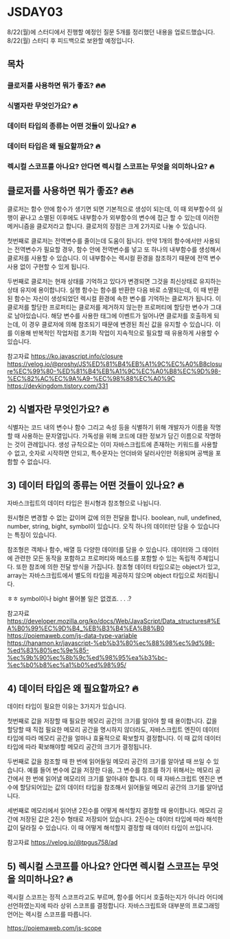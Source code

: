 # JSDAY03

8/22(월)에 스터디에서 진행할 예정인 질문 5개를 정리했던 내용을 업로드했습니다.
8/22(월) 스터디 후 피드백으로 보완할 예정입니다.

## 목차

### 클로저를 사용하면 뭐가 좋죠? 🔥🔥

### 식별자란 무엇인가요? 🔥

### 데이터 타입의 종류는 어떤 것들이 있나요? 🔥

### 데이터 타입은 왜 필요할까요? 🔥

### 렉시컬 스코프를 아나요? 안다면 렉시컬 스코프는 무엇을 의미하나요? 🔥

## 클로저를 사용하면 뭐가 좋죠? 🔥🔥

클로저는 함수 안에 함수가 생기면 되면 기본적으로 생성이 되는데, 이 때 외부함수의 실행이 끝나고 소멸된 이후에도 내부함수가 외부함수의 변수에 접근 할 수 있는데 이러한 메커니즘을 클로저라고 합니다. 클로저의 장점은 크게 2가지로 나눌 수 있습니다.

첫번째로 클로저는 전역변수를 줄이는데 도움이 됩니다. 만약 1개의 함수에서만 사용되는 전역변수가 필요할 경우, 함수 안에 전역변수를 넣고 또 하나의 내부함수를 생성해서 클로저를 사용할 수 있습니다. 이 내부함수는 렉시컬 환경을 참조하기 때문에 전역 변수 사용 없이 구현할 수 있게 됩니다.

두번째로 클로저는 현재 상태를 기억하고 있다가 변경되면 그것을 최신상태로 유지하는 상태 유지에 용이합니다.
실행 함수는 함수를 반환한 다음 바로 소멸되는데, 이 때 반환된 함수는 자신이 생성되었던 렉시컬 환경에 속한 변수를 기억하는 클로저가 됩니다. 이 클로저를 할당한 프로퍼티는 클로저를 제거하지 않는한 프로퍼티에 할당한 변수가 그대로 남아있습니다. 해당 변수를 사용한 태그에 이벤트가 일어나면 클로저를 호출하게 되는데, 이 경우 클로저에 의해 참조되기 때문에 변경된 최신 값을 유지할 수 있습니다. 이를 이용해 반복적인 작업처럼 초기화 작업이 지속적으로 필요할 때 유용하게 사용할 수 있습니다.

참고자료
https://ko.javascript.info/closure
https://velog.io/@proshy/JS%ED%81%B4%EB%A1%9C%EC%A0%B8closure%EC%99%80-%ED%81%B4%EB%A1%9C%EC%A0%B8%EC%9D%98-%EC%82%AC%EC%9A%A9-%EC%98%88%EC%A0%9C
https://devkingdom.tistory.com/331

## 2) 식별자란 무엇인가요? 🔥

식별자는 코드 내의 변수나 함수 그리고 속성 등을 식별하기 위해 개발자가 이름을 작명할 때 사용하는 문자열입니다. 가독성을 위해 코드에 대한 정보가 담긴 이름으로 작명하는 것이 관례입니다.
생성 규칙으로는 이미 자바스크립트에 존재하는 키워드를 사용할 수 없고, 숫자로 시작하면 안되고, 특수문자는 언더바와 달러사인만 허용되며 공백을 포함할 수 없습니다.

## 3) 데이터 타입의 종류는 어떤 것들이 있나요? 🔥

자바스크립트의 데이터 타입은 원시형과 참조형으로 나뉩니다.

원시형은 변경할 수 없는 값이며 값에 의한 전달을 합니다. boolean, null, undefined, number, string, bight, symbol이 있습니다. 오직 하나의 데이터만 담을 수 있습니다는 특징이 있습니다.

참조형은 객체나 함수, 배열 등 다양한 데이터를 담을 수 있습니다. 데이터와 그 데이터에 관련한 모든 동작을 포함하고 프로퍼티와 메소드를 포함할 수 있는 독립적 주체입니다. 또한 참조에 의한 전달 방식을 가집니다. 참조형 데이터 타입으로는 object가 있고, array는 자바스크립트에서 별도의 타입을 제공하지 않으며 object 타입으로 처리됩니다.

ㅎㅎ symbol이나 bight 물어볼 일은 없겠죠. . . .?

참고자료
https://developer.mozilla.org/ko/docs/Web/JavaScript/Data_structures#%EA%B0%99%EC%9D%B4_%EB%B3%B4%EA%B8%B0
https://poiemaweb.com/js-data-type-variable
https://hanamon.kr/javascript-%eb%b3%80%ec%88%98%ec%9d%98-%ed%83%80%ec%9e%85-%ec%9b%90%ec%8b%9c%ed%98%95%ea%b3%bc-%ec%b0%b8%ec%a1%b0%ed%98%95/

## 4) 데이터 타입은 왜 필요할까요? 🔥

데이터 타입이 필요한 이유는 3가지가 있습니다.

첫번째로 값을 저장할 때 필요한 메모리 공간의 크기를 알아야 할 때 용이합니다.
값을 할당할 때 직접 필요한 메모리 공간을 명시하지 않더라도, 자바스크립트 엔진이 데이터 타입에 따라 메모리 공간을 얼마나 효율적으로 확보할지 결정합니다. 이 때 값의 데이터 타입에 따라 확보해야할 메모리 공간의 크기가 결정됩니다.

두번째로 값을 참조할 때 한 번에 읽어들일 메모리 공간의 크기를 알아낼 때 쓰일 수 있습니다.
예를 들어 변수에 값을 저장한 다음, 그 변수를 참조를 하기 위해서는 메모리 공간에서 한 번에 읽어낼 메모리의 크기를 알아내야 합니다. 이 때 자바스크립트 엔진은 변수에 할당되어있는 값의 데이터 타입을 참조해서 읽어들일 메모리 공간의 크기를 알아냅니다.

세번째로 메모리에서 읽어낸 2진수를 어떻게 해석할지 결정할 때 용이합니다.
메모리 공간에 저장된 값은 2진수 형태로 저장되어 있습니다. 2진수는 데이터 타입에 따라 해석한 값이 달라질 수 있습니다. 이 때 어떻게 해석할지 결정할 때 데이터 타입이 쓰입니다.

참고자료
https://velog.io/@tpgus758/ad

## 5) 렉시컬 스코프를 아나요? 안다면 렉시컬 스코프는 무엇을 의미하나요? 🔥

렉시컬 스코프는 정적 스코프라고도 부르며, 함수를 어디서 호출하는지가 아니라 어디에 선언하였는지에 따라 상위 스코프를 결정합니다. 자바스크립트와 대부분의 프로그래밍 언어는 렉시컬 스코프를 따릅니다.

https://poiemaweb.com/js-scope
